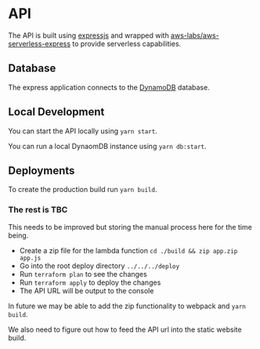 # API

The API is built using [expressjs](https://expressjs.com/) and wrapped with [aws-labs/aws-serverless-express](https://github.com/awslabs/aws-serverless-express) to provide serverless capabilities.

## Database

The express application connects to the [DynamoDB](https://aws.amazon.com/dynamodb/) database. 

## Local Development

You can start the API locally using `yarn start`.

You can run a local DynaomDB instance using `yarn db:start`.

## Deployments

To create the production build run `yarn build`.

### The rest is TBC

This needs to be improved but storing the manual process here for the time being.

* Create a zip file for the lambda function `cd ./build && zip app.zip app.js`
* Go into the root deploy directory `../../../deploy`
* Run `terraform plan` to see the changes
* Run `terraform apply` to deploy the changes
* The API URL will be output to the console

In future we may be able to add the zip functionality to webpack and `yarn build`.

We also need to figure out how to feed the API url into the static website build.
